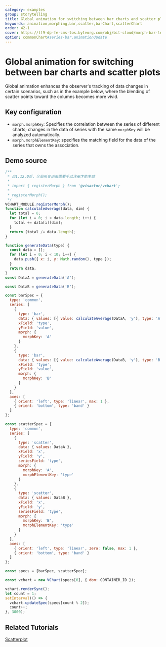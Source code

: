 ```yaml
---
category: examples
group: storytelling
title: Global animation for switching between bar charts and scatter plots
keywords: animation,morphing,bar,scatter,barChart,scatterChart
order: 42-1
cover: https://lf9-dp-fe-cms-tos.byteorg.com/obj/bit-cloud/morph-bar-to-scatter.gif
option: commonChart#series-bar.animationUpdate
---
```


# Global animation for switching between bar charts and scatter plots

Global animation enhances the observer's tracking of data changes in certain scenarios, such as in the example below, where the blending of scatter points toward the columns becomes more vivid.

## Key configuration

- `morph.morphKey`: Specifies the correlation between the series of different charts; changes in the data of series with the same `morphKey` will be analyzed automatically.
- `morph.morphElementKey`: specifies the matching field for the data of the series that owns the association.

## Demo source

```javascript livedemo
/**
 * 自1.12.0后，全局形变动画需要手动注册才能生效
 *
 * import { registerMorph } from '@visactor/vchart';
 *
 * registerMorph();
 */
VCHART_MODULE.registerMorph();
function calculateAverage(data, dim) {
  let total = 0;
  for (let i = 0; i < data.length; i++) {
    total += data[i][dim];
  }
  return (total /= data.length);
}

function generateData(type) {
  const data = [];
  for (let i = 0; i < 10; i++) {
    data.push({ x: i, y: Math.random(), type });
  }
  return data;
}
const DataA = generateData('A');

const DataB = generateData('B');

const barSpec = {
  type: 'common',
  series: [
    {
      type: 'bar',
      data: { values: [{ value: calculateAverage(DataA, 'y'), type: 'A' }] },
      xField: 'type',
      yField: 'value',
      morph: {
        morphKey: 'A'
      }
    },
    {
      type: 'bar',
      data: { values: [{ value: calculateAverage(DataB, 'y'), type: 'B' }] },
      xField: 'type',
      yField: 'value',
      morph: {
        morphKey: 'B'
      }
    }
  ],
  axes: [
    { orient: 'left', type: 'linear', max: 1 },
    { orient: 'bottom', type: 'band' }
  ]
};

const scatterSpec = {
  type: 'common',
  series: [
    {
      type: 'scatter',
      data: { values: DataA },
      xField: 'x',
      yField: 'y',
      seriesField: 'type',
      morph: {
        morphKey: 'A',
        morphElementKey: 'type'
      }
    },
    {
      type: 'scatter',
      data: { values: DataB },
      xField: 'x',
      yField: 'y',
      seriesField: 'type',
      morph: {
        morphKey: 'B',
        morphElementKey: 'type'
      }
    }
  ],
  axes: [
    { orient: 'left', type: 'linear', zero: false, max: 1 },
    { orient: 'bottom', type: 'band' }
  ]
};

const specs = [barSpec, scatterSpec];

const vchart = new VChart(specs[0], { dom: CONTAINER_ID });

vchart.renderSync();
let count = 1;
setInterval(() => {
  vchart.updateSpec(specs[count % 2]);
  count++;
}, 3000);
```

## Related Tutorials

[Scatterplot](link)

